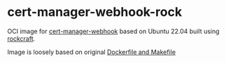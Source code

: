 # cert-manager-webhook-rock
OCI image for [cert-manager-webhook](https://github.com/cert-manager/cert-manager/tree/master/cmd/webhook) based on Ubuntu 22.04 built using [rockcraft](https://github.com/canonical/rockcraft).

Image is loosely based on original [Dockerfile and Makefile](https://github.com/cert-manager/cert-manager/blob/master/make/server.mk)
